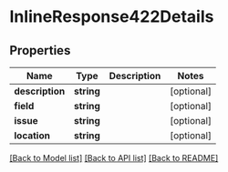 # InlineResponse422Details

## Properties
Name | Type | Description | Notes
------------ | ------------- | ------------- | -------------
**description** | **string** |  | [optional] 
**field** | **string** |  | [optional] 
**issue** | **string** |  | [optional] 
**location** | **string** |  | [optional] 

[[Back to Model list]](../README.md#documentation-for-models) [[Back to API list]](../README.md#documentation-for-api-endpoints) [[Back to README]](../README.md)


